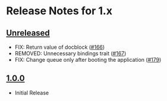 # Release Notes for 1.x

## [Unreleased](https://github.com/tenancy/tenancy/compare/v1.0.0...1.x)

- FIX: Return value of docblock ([#166](https://github.com/tenancy/tenancy/pull/166))
- REMOVED: Unnecessary bindings trait ([#167](https://github.com/tenancy/tenancy/pull/167))
- FIX: Change queue only after booting the application ([#179](https://github.com/tenancy/tenancy/pull/179))

## [1.0.0](https://github.com/tenancy/tenancy/)
- Initial Release
